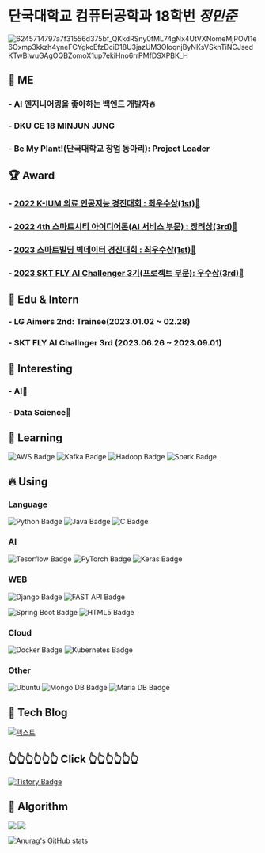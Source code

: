 # 단국대학교 컴퓨터공학과 18학번 *정민준*


![6245714797a7f31556d375bf_QKkdRSny0fML74gNx4UtVXNomeMjPOVI1e6Oxmp3kkzh4yneFCYgkcEfzDciD18U3jazUM3OIoqnjByNKsVSknTiNCJsedKTwBIwuGAgOQBZomoX1up7ekiHno6rrPMfDSXPBK_H](https://github.com/BanApp/BanApp/assets/93313445/8495d792-e3f3-47f8-bc35-5af276b6d403)


<!--
**BanApp/BanApp** is a ✨ _special_ ✨ repository because its `README.md` (this file) appears on your GitHub profile.

Here are some ideas to get you started:

- 🔭 I’m currently working on ...
- 🌱 I’m currently learning ...
- 👯 I’m looking to collaborate on ...
- 🤔 I’m looking for help with ...
- 💬 Ask me about ...
- 📫 How to reach me: ...
- 😄 Pronouns: ...
- ⚡ Fun fact: ...
-->

## 🤯 ME
### - AI 엔지니어링을 좋아하는 백엔드 개발자🔥<br/>

### - DKU CE 18 MINJUN JUNG

### - Be My Plant!(단국대학교 창업 동아리): Project Leader

## :trophy: Award

### - [2022 K-IUM 의료 인공지능 경진대회 : 최우수상(1st):1st_place_medal:](https://github.com/BanApp/2022_K-Ium_AI_Competition)
### - [2022 4th 스마트시티 아이디어톤(AI 서비스 부문) : 장려상(3rd):3rd_place_medal:](https://github.com/BanApp/2022_SmartCity_Ideathon_AI)
### - [2023 스마트빌딩 빅데이터 경진대회 : 최우수상(1st):1st_place_medal:](https://github.com/BanApp/SmartBuilding-BigData-Competition)
### - [2023 SKT FLY AI Challenger 3기(프로젝트 부문): 우수상(3rd):3rd_place_medal:](https://github.com/BanApp/A.Dance-Backend)


## :office: Edu & Intern
### - LG Aimers 2nd: Trainee(2023.01.02 ~ 02.28)
### - SKT FLY AI Challnger 3rd (2023.06.26 ~ 2023.09.01)



## 🔭 Interesting

### - AI:robot: 
### - Data Science:space_invader:



## 🌱 Learning

![AWS Badge](https://img.shields.io/badge/Amazon%20AWS-232F3E?style=flat&logo=Amazon%20AWS&logoColor=FF7800) 
![Kafka Badge](https://img.shields.io/badge/Apache%20Kafka-000?style=flat&logo=apachekafka&logoColor=red)
![Hadoop Badge](https://img.shields.io/badge/Apache%20Hadoop-000?style=flat&logo=apachehive&logoColor=red&labelColor=yellow)
![Spark Badge](https://img.shields.io/badge/Apache%20Spark-000?style=flat&logo=apachespark&logoColor=red&labelColor=green)






## 🔥 Using

### Language

![Python Badge](https://img.shields.io/badge/Python-3776AB?style=flat&logo=Python&logoColor=red) 
![Java Badge](https://img.shields.io/badge/Java-007396?style=flat&logo=OpenJDK&logoColor=white"/>) 
![C Badge](https://img.shields.io/badge/C-073551?style=flat&logo=C&logoColor=A8B9CC)

### AI

![Tesorflow Badge](https://img.shields.io/badge/Tensorflow-white?style=flat&logo=Tensorflow&logoColor=FF6F00) 
![PyTorch Badge](https://img.shields.io/badge/PyTorch-073551?style=flat&logo=PyTorch&logoColor=EE4C2C)
![Keras Badge](https://img.shields.io/badge/Keras-2496ED?style=flat&logo=Keras&logoColor=D00000)

### WEB

![Django Badge](https://img.shields.io/badge/Django-FF7300?style=flat&logo=Django&logoColor=092E20)
![FAST API Badge](https://img.shields.io/badge/FAST%20API-FF7300?style=flat&logo=fastapi&logoColor=white)

![Spring Boot Badge](https://img.shields.io/badge/Spring%20Boot-yellow?style=flat&logo=Spring%20Boot&logoColor=6DB33F)
![HTML5 Badge](https://img.shields.io/badge/HTML5-white?style=flat&logo=HTML5&logoColor=#E34F26)

### Cloud
![Docker Badge](https://img.shields.io/badge/Docker-2496ED?style=flat&logo=Docker&logoColor=white) 
![Kubernetes Badge](https://img.shields.io/badge/Kubernetes-326CE5?style=flat&logo=Kubernetes&logoColor=white)

### Other
![Ubuntu](https://img.shields.io/badge/Ubuntu-E95420?style=flat&logo=ubuntu&logoColor=white)
![Mongo DB Badge](https://img.shields.io/badge/MongoDB-%234ea94b.svg?style=flat&logo=mongodb&logoColor=white) 
![Maria DB Badge](https://img.shields.io/badge/MariaDB-073551?style=flat&logo=mariaDB&logoColor=white)





## 💾 Tech Blog

[![텍스트](https://contentstatic.techgig.com/thumb/msid-86680395,width-460,resizemode-4/Top-5-tech-blogs-that-every-software-developer-should-follow.jpg?9768)](https://geek-inside.tistory.com)

##  :point_up_2::point_up_2::point_up_2::point_up_2::point_up_2::point_up_2: Click :point_up_2::point_up_2::point_up_2::point_up_2::point_up_2::point_up_2:

[![Tistory Badge](https://img.shields.io/badge/Tech%20Blog-555263?style=flat&logoColor=white)](https://geek-inside.tistory.com)




## 📘 Algorithm

<img align='left' src="http://mazassumnida.wtf/api/v2/generate_badge?boj=blackberry97">

<img src="http://mazandi.herokuapp.com/api?handle=blackberry97&theme=warm"/>



[![Anurag's GitHub stats](https://github-readme-stats.vercel.app/api?username=BanApp)](https://github.com/BanApp/github-readme-stats)
